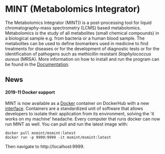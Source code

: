 # MINT (Metabolomics Integrator)

The Metabolomics Integrator (MINT)) is a post-processing tool for liquid chromatography-mass spectrometry (LCMS) based metabolomics. 
Metabolomics is the study of all metabolites (small chemical compounds) in a biological sample e.g. from bacteria or a human blood sample. 
The metabolites can be used to define biomarkers used in medicine to find treatments for diseases or for the development of diagnostic tests 
or for the identification of pathogens such as methicillin resistant _Staphylococcus aureus_ (MRSA). 
More information on how to install and run the program can be found in the [Documentation](https://soerendip.github.io/ms-mint/).

## News
#### 2019-11 Docker support

MINT is now available as a [Docker](https://www.docker.com/) container on DockerHub with a new [interface](https://github.com/soerendip/ms-mint-streamlit). Containers are a standardized unit of software that allows developers to isolate their application from its environment, solving the 'it works on my machine' headache. Every computer that runs docker can now run MINT as well. You can pull and run the latest image with:

    docker pull msmint/msmint:latest
    docker run -p 9999:9999 -it msmint/msmint:latest

Then navigate to http://localhost:9999.
